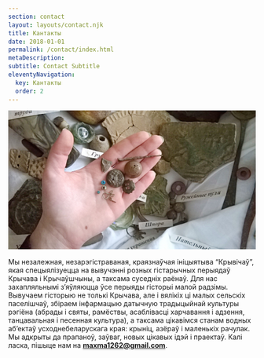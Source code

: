 ```yaml
---
section: contact
layout: layouts/contact.njk
title: Кантакты
date: 2018-01-01
permalink: /contact/index.html
metaDescription: 
subtitle: Contact Subtitle
eleventyNavigation:
  key: Кантакты
  order: 2
---
```

![](/static/img/contacts/hero.jpg)

Мы незалежная, незарэгістраваная, краязнаўчая ініцыятыва “Крывічаў”, якая спецыялізуецца на вывучэнні розных гістарычных перыядаў Крычава і Крычаўшчыны, а таксама суседніх раёнаў. Для нас захапляльнымі з’яўляюцца ўсе перыяды гісторыі малой радзімы. Вывучаем гісторыю не толькі Крычава, але і вялікіх ці малых сельскіх паселішчаў, збіраем інфармацыю датычную
традыцыйнай культуры рэгіёна (абрады і святы, рамёствы, асаблівасці харчавання і
адзення,  танцавальная і песенная культура), а таксама цікавімся станам водных
аб’ектаў усходнебеларускага края: крыніц, азёраў і маленькіх рачулак. Мы
адкрыты да прапаноў, заўваг, новых цікавых ідэй і праектаў. Калі ласка, пішыце
нам на <a href="mailto:maxma1262@gmail.com?subject=Крычаў" target="_blank"> **maxma1262@gmail.com**</a>.
